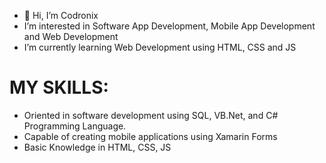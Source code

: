 - 👋 Hi, I’m Codronix
- I’m interested in Software App Development, Mobile App Development and Web Development
- I’m currently learning Web Development using HTML, CSS and JS

# MY SKILLS:
- Oriented in software development using SQL, VB.Net, and C# Programming Language.
- Capable of creating mobile applications using Xamarin Forms
- Basic Knowledge in HTML, CSS, JS

<!---
Codronix/Codronix is a ✨ special ✨ repository because its `README.md` (this file) appears on your GitHub profile.
You can click the Preview link to take a look at your changes.
--->
